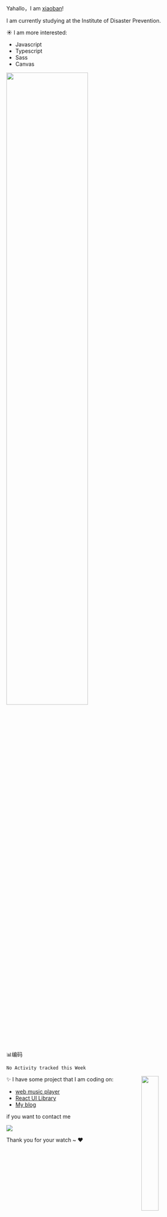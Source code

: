 Yahallo，I am [xiaoban](http://blog.builtcat.top/)!

I am currently studying at the Institute of Disaster Prevention.

:sunny: I am more interested:

- Javascript
- Typescript
- Sass
- Canvas


<img  src="https://github-readme-stats.vercel.app/api?username=builtcat&theme=radical" width="65%">



:bar_chart:编码

<!--START_SECTION:waka-->
```text
No Activity tracked this Week
```
<!--END_SECTION:waka-->


<img align="right"  src="https://github-readme-stats.vercel.app/api/top-langs/?username=builtcat&theme=radical" width="30%" >


:sparkles: I have some project that I am coding on:


- [web music player](http://moggy.builtcat.top/)
- [React UI Library](http://pussycat.builtcat.top/)
- [My blog](http://blog.builtcat.top/)

if you want to contact me

<img src="https://img.shields.io/badge/Email-wt920116625%40live.com-brightgreen">

Thank you for your watch ~ :heart:
